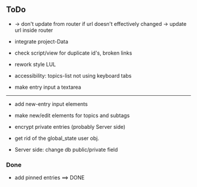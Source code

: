

## ToDo

* -> don't update from router if url doesn't effectively changed
  -> update url inside router

* integrate project-Data

* check script/view for duplicate id's, broken links

* rework style LUL

* accessibility: topics-list not using keyboard tabs

* make entry input a textarea

---

* add new-entry input elements

* make new/edit elements for topics and subtags

* encrypt private entries (probably Server side)

* get rid of the global_state user obj.

* Server side: change db public/private field



### Done

* add pinned entries ==> DONE
